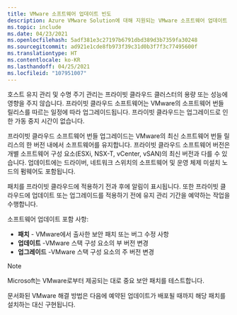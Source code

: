 ```yaml
---
title: VMware 소프트웨어 업데이트 빈도
description: Azure VMware Solution에 대해 지원되는 VMware 소프트웨어 업데이트 빈도.
ms.topic: include
ms.date: 04/23/2021
ms.openlocfilehash: 5adf381e3c27197b6791dbd389d3b7359fa30248
ms.sourcegitcommit: ad921e1cde8fb973f39c31d0b3f7f3c77495600f
ms.translationtype: HT
ms.contentlocale: ko-KR
ms.lasthandoff: 04/25/2021
ms.locfileid: "107951007"
---
```

<!-- Used in faq.md and concepts-private-clouds-clusters.md -->

호스트 유지 관리 및 수명 주기 관리는 프라이빗 클라우드 클러스터의 용량 또는 성능에 영향을 주지 않습니다.  프라이빗 클라우드 소프트웨어는 VMware의 소프트웨어 번들 릴리스를 따르는 일정에 따라 업그레이드됩니다. 프라이빗 클라우드는 업그레이드로 인한 가동 중지 시간이 없습니다.

프라이빗 클라우드 소프트웨어 번들 업그레이드는 VMware의 최신 소프트웨어 번들 릴리스의 한 버전 내에서 소프트웨어를 유지합니다. 프라이빗 클라우드 소프트웨어 버전은 개별 소프트웨어 구성 요소(ESXi, NSX-T, vCenter, vSAN)의 최신 버전과 다를 수 있습니다. 업데이트에는 드라이버, 네트워크 스위치의 소프트웨어 및 운영 체제 미설치 노드의 펌웨어도 포함됩니다.

패치를 프라이빗 클라우드에 적용하기 전과 후에 알림이 표시됩니다. 또한 프라이빗 클라우드에 업데이트 또는 업그레이드를 적용하기 전에 유지 관리 기간을 예약하는 작업을 수행합니다. 

소프트웨어 업데이트 포함 사항:

- **패치** - VMware에서 출사한 보안 패치 또는 버그 수정 사항
- **업데이트** -VMware 스택 구성 요소의 부 버전 변경
- **업그레이드** -VMware 스택 구성 요소의 주 버전 변경

>[!NOTE]
>Microsoft는 VMware로부터 제공되는 대로 중요 보안 패치를 테스트합니다.

문서화된 VMware 해결 방법은 다음에 예약된 업데이트가 배포될 때까지 해당 패치를 설치하는 대신 구현됩니다.
